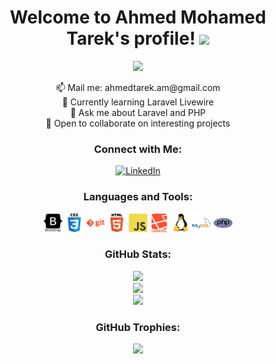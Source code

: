 <!-- Your profile image and heading -->
<!--<img width="250" align="right" src="![image](https://github.com/wafaMohamed/wafaMohamed/assets/101423134/e136b979-c1da-4776-9dad-21362606a984)">-->

<!-- Your profile image and heading -->
<h1 align="center">Welcome to Ahmed Mohamed Tarek's profile! <img src="https://media.giphy.com/media/hvRJCLFzcasrR4ia7z/giphy.gif" width="28"></h1>

<!-- Typing SVG -->
<p align="center">
  <a href="https://github.com/DenverCoder1/readme-typing-svg">
    <img src="https://readme-typing-svg.herokuapp.com/?lines=Backend%20Developer;Passionate%20about%20Laravel&font=Press%20Start%202P&center=true&width=500&height=60&color=0d6efd&vCenter=true&size=21">
  </a>
</p>

<!-- Contact and info section -->
<p align="center">
  📫 Mail me: ahmedtarek.am@gmail.com <br/>
  🌱 Currently learning Laravel Livewire <br/>
  💬 Ask me about Laravel and PHP <br/>
  👯 Open to collaborate on interesting projects
</p>

<!-- Connect with Me -->
<h3 align="center">Connect with Me:</h3>
<p align="center">
  <a href="https://linkedin.com/in/ahmed-mohamed-tarek-41a74a176" target="_blank">
    <img src="https://img.shields.io/badge/LinkedIn-%230077B5.svg?logo=linkedin&logoColor=white" alt="LinkedIn">
  </a>
  <!-- Add more social links as needed -->
</p>

<!-- Languages and Tools -->
<h3 align="center">Languages and Tools:</h3>
<p align="center">
  <img src="https://raw.githubusercontent.com/devicons/devicon/master/icons/bootstrap/bootstrap-plain-wordmark.svg" alt="Bootstrap" width="30" height="30"/>
  <img src="https://raw.githubusercontent.com/devicons/devicon/master/icons/css3/css3-original-wordmark.svg" alt="CSS3" width="30" height="30"/>
  <img src="https://raw.githubusercontent.com/devicons/devicon/master/icons/git/git-plain-wordmark.svg" alt="Git" width="30" height="30"/>
  <img src="https://raw.githubusercontent.com/devicons/devicon/master/icons/html5/html5-original-wordmark.svg" alt="HTML5" width="30" height="30"/>
  <img src="https://raw.githubusercontent.com/devicons/devicon/master/icons/javascript/javascript-original.svg" alt="JavaScript" width="30" height="30"/>
  <img src="https://raw.githubusercontent.com/devicons/devicon/master/icons/laravel/laravel-plain-wordmark.svg" alt="Laravel" width="30" height="30"/>
  <img src="https://raw.githubusercontent.com/devicons/devicon/master/icons/linux/linux-original.svg" alt="Linux" width="30" height="30"/>
  <img src="https://raw.githubusercontent.com/devicons/devicon/master/icons/mysql/mysql-original-wordmark.svg" alt="MySQL" width="30" height="30"/>
  <img src="https://raw.githubusercontent.com/devicons/devicon/master/icons/php/php-original.svg" alt="PHP" width="30" height="30"/>
</p>

<!-- GitHub Stats -->
<h3 align="center">GitHub Stats:</h3>
<p align="center">
  <img src="https://github-readme-stats.vercel.app/api?username=ahmedtarek14&theme=default&hide_border=false&include_all_commits=true&count_private=true"/>
  <br/>
  <img src="https://github-readme-streak-stats.herokuapp.com/?user=ahmedtarek14&theme=default&hide_border=false"/>
  <br/>
  <img src="https://github-readme-stats.vercel.app/api/top-langs/?username=ahmedtarek14&theme=default&hide_border=false&include_all_commits=true&count_private=true&layout=compact"/>
</p>

<!-- GitHub Trophies -->
<h3 align="center">GitHub Trophies:</h3>
<p align="center">
  <img src="https://github-profile-trophy.vercel.app/?username=ahmedtarek14&theme=flat&no-frame=false&no-bg=true&margin-w=4"/>
</p>

